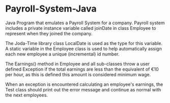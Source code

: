 # Payroll-System-Java
Java Program that emulates a Payroll System for a company. Payroll system includes a private instance variable called joinDate in class Employee to represent when they joined the company.  

The Joda-Time library class LocalDate is used as the type for this variable. A static variable in the Employee class is used to help automatically assign each new employee a unique (incremental) id number. 

The Earnings() method in Employee and all sub-classes throw a user defined Exception if the total earnings are less than the equivalent of €10 per hour, as this is defined this amount is considered minimum wage. 

When an exception is encountered calculating an employee's earnings, the Test class should print out the error message and continue as normal with the next employees.

